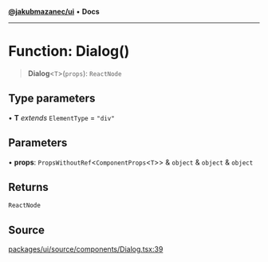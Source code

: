 [**@jakubmazanec/ui**](../README.md) • **Docs**

---

# Function: Dialog()

> **Dialog**\<`T`\>(`props`): `ReactNode`

## Type parameters

• **T** _extends_ `ElementType` = `"div"`

## Parameters

• **props**: `PropsWithoutRef`\<`ComponentProps`\<`T`\>\> & `object` & `object` & `object`

## Returns

`ReactNode`

## Source

[packages/ui/source/components/Dialog.tsx:39](https://github.com/jakubmazanec/tools/blob/ff982fbbc1a4d22edeaae8b283ad7d8de4b15bd8/packages/ui/source/components/Dialog.tsx#L39)
